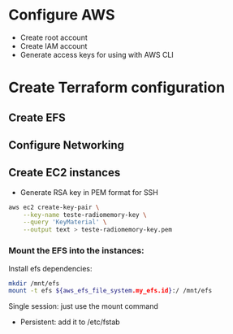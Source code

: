 # Configure AWS

- Create root account
- Create IAM account
- Generate access keys for using with AWS CLI

# Create Terraform configuration

## Create EFS

## Configure Networking


## Create EC2 instances
- Generate RSA key in PEM format for SSH

```sh
aws ec2 create-key-pair \
    --key-name teste-radiomemory-key \
    --query 'KeyMaterial' \
    --output text > teste-radiomemory-key.pem
```

### Mount the EFS into the instances:
Install efs dependencies:
```sh
mkdir /mnt/efs
mount -t efs ${aws_efs_file_system.my_efs.id}:/ /mnt/efs
```

Single session: just use the mount command
- Persistent: add it to /etc/fstab
